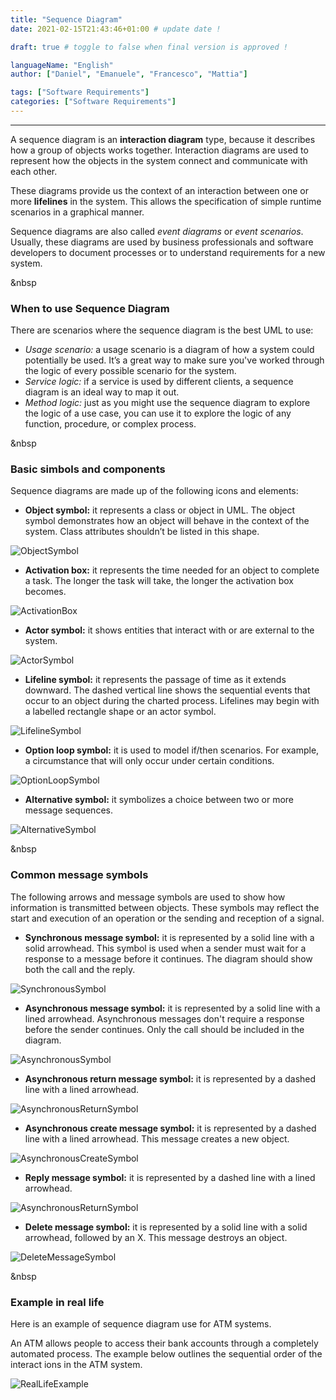 ```yaml
---
title: "Sequence Diagram"
date: 2021-02-15T21:43:46+01:00 # update date !

draft: true # toggle to false when final version is approved !

languageName: "English"
author: ["Daniel", "Emanuele", "Francesco", "Mattia"]

tags: ["Software Requirements"]
categories: ["Software Requirements"]
---
```



---
A sequence diagram is an **interaction diagram** type, because it describes how a group of objects works together. Interaction diagrams are used to represent how the objects in the system connect and communicate with each other. 

These diagrams provide us the context of an interaction between one or more **lifelines** in the system. This allows the specification of simple runtime scenarios in a graphical manner. 

Sequence diagrams are also called _event diagrams_ or _event scenarios_. Usually, these diagrams are used by business professionals and software developers to document processes or to understand requirements for a new system.

&nbsp
### When to use Sequence Diagram

There are scenarios where the sequence diagram is the best UML to use:

- _Usage scenario:_ a usage scenario is a diagram of how a system could potentially be used. It’s a great way to make sure you've worked through the logic of every possible scenario for the system.
- _Service logic:_ if a service is used by different clients, a sequence diagram is an ideal way to map it out.
- _Method logic:_ just as you might use the sequence diagram to explore the logic of a use case, you can use it to explore the logic of any function, procedure, or complex process.

&nbsp
### Basic simbols and components

Sequence diagrams are made up of the following icons and elements:

- **Object symbol:** it represents a class or object in UML. The object symbol demonstrates how an object will behave in the context of the system. Class attributes shouldn’t be listed in this shape.

![ObjectSymbol](img/ObjectSymbol.jpg) 

- **Activation box:** it represents the time needed for an object to complete a task. The longer the task will take, the longer the activation box becomes.

![ActivationBox](img/ActivationBox.jpg)

- **Actor symbol:** it shows entities that interact with or are external to the system.

![ActorSymbol](img/ActorSymbol.jpg)

- **Lifeline symbol:** it represents the passage of time as it extends downward. The dashed vertical line shows the sequential events that occur to an object during the charted process. Lifelines may begin with a labelled rectangle shape or an actor symbol.

![LifelineSymbol](img/LifelineSymbol.jpg)

- **Option loop symbol:** it is used to model if/then scenarios. For example, a circumstance that will only occur under certain conditions.

![OptionLoopSymbol](img/OptionLoopSymbol.jpg)

- **Alternative symbol:** it symbolizes a choice between two or more message sequences.

![AlternativeSymbol](img/AlternativeSymbol.jpg)

&nbsp
### Common message symbols

The following arrows and message symbols are used to show how information is transmitted between objects. These symbols may reflect the start and execution of an operation or the sending and reception of a signal.

- **Synchronous message symbol:** it is represented by a solid line with a solid arrowhead. This symbol is used when a sender must wait for a response to a message before it continues. The diagram should show both the call and the reply. 

![SynchronousSymbol](img/SynchronousSymbol.jpg) 

- **Asynchronous message symbol:** it is represented by a solid line with a lined arrowhead. Asynchronous messages don't require a response before the sender continues. Only the call should be included in the diagram.

![AsynchronousSymbol](img/AsynchronousSymbol.jpg) 

- **Asynchronous return message symbol:** it is represented by a dashed line with a lined arrowhead.

![AsynchronousReturnSymbol](img/AsynchronousReturnSymbol.jpg)  

- **Asynchronous create message symbol:** it is represented by a dashed line with a lined arrowhead. This message creates a new object.

![AsynchronousCreateSymbol](img/AsynchronousCreateSymbol.jpg) 

- **Reply message symbol:** it is represented by a dashed line with a lined arrowhead.

![AsynchronousReturnSymbol](img/AsynchronousReturnSymbol.jpg) 

- **Delete message symbol:** it is represented by a solid line with a solid arrowhead, followed by an X. This message destroys an object. 

![DeleteMessageSymbol](img/DeleteMessageSymbol.jpg) 


&nbsp
### Example in real life

Here is an example of sequence diagram use for ATM systems.

An ATM allows people to access their bank accounts through a completely automated process. The example below outlines the sequential order of the interact ions in the ATM system.

![RealLifeExample](img/Example.jpg) 
